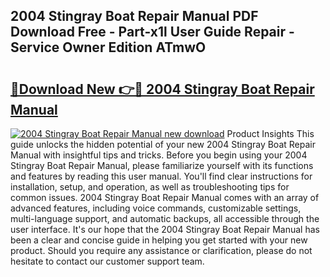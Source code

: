 ## 2004 Stingray Boat Repair Manual PDF Download Free - Part-x1l User Guide Repair - Service Owner Edition ATmwO

# <h2><a href="http://bc75841.oget.top/?id=2004+Stingray+Boat+Repair+Manual">🔗Download New 👉🔴 2004 Stingray Boat Repair Manual</a></h2>

[![2004 Stingray Boat Repair Manual new download](https://i.imgur.com/5g1atiW.png)](http://bc75841.oget.top/?id=2004+Stingray+Boat+Repair+Manual)
Product Insights This guide unlocks the hidden potential of your new 2004 Stingray Boat Repair Manual with insightful tips and tricks. Before you begin using your 2004 Stingray Boat Repair Manual, please familiarize yourself with its functions and features by reading this user manual. You'll find clear instructions for installation, setup, and operation, as well as troubleshooting tips for common issues. 2004 Stingray Boat Repair Manual comes with an array of advanced features, including voice commands, customizable settings, multi-language support, and automatic backups, all accessible through the user interface. It's our hope that the 2004 Stingray Boat Repair Manual has been a clear and concise guide in helping you get started with your new product. Should you require any assistance or clarification, please do not hesitate to contact our customer support team.
